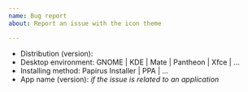```yaml
---
name: Bug report
about: Report an issue with the icon theme

---
```


<!--
Before reporting an issue, please ensure that this is not a duplicate issue.
-->

<!-- Please provide the following information -->
- Distribution (version):
- Desktop environment: GNOME | KDE | Mate | Pantheon | Xfce | ...
- Installing method: Papirus Installer | PPA | ...
- App name (version): *if the issue is related to an application*

<!-- Describe the issue below: -->

<!-- Add a few screenshots (optional): -->
